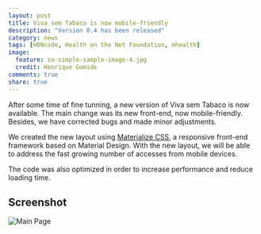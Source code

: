```yaml
---
layout: post
title: Viva sem Tabaco is now mobile-friendly
description: "Version 0.4 has been released"
category: news
tags: [HONcode, Health on the Net Foundation, mhealth]
image:
  feature: so-simple-sample-image-4.jpg
  credit: Henrique Gomide
comments: true
share: true
---
```


After some time of fine tunning, a new version of Viva sem Tabaco is now available. The main change was its new front-end, now mobile-friendly. Besides, we have corrected bugs and made minor adjustments. 

We created the new layout using [Materialize CSS](http://materializecss.com/), a responsive front-end framework based on Material Design. With the new layout, we will be able to address the fast growing number of accesses from mobile devices.

The code was also optimized in order to increase performance and reduce loading time.

## Screenshot

![Main Page](../../images/vst-index.png)
